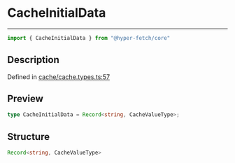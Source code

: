 

# CacheInitialData

<div class="api-docs__separator">

---

</div><div class="api-docs__import">

```ts
import { CacheInitialData } from "@hyper-fetch/core"
```

</div><div class="api-docs__section">

## Description

</div><div class="api-docs__description"><span class="api-docs__do-not-parse">



</span></div><p class="api-docs__definition">

Defined in [cache/cache.types.ts:57](https://github.com/BetterTyped/hyper-fetch/blob/3fe127e9/packages/core/src/cache/cache.types.ts#L57)

</p><div class="api-docs__section">

## Preview

</div><div class="api-docs__preview type single">

```ts
type CacheInitialData = Record<string, CacheValueType>;
```

</div><div class="api-docs__section">

## Structure

</div><div class="api-docs__returns">

```ts
Record<string, CacheValueType>
```

</div>
